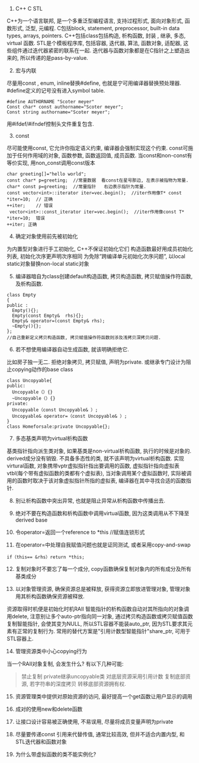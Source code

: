 01. C++ C STL

C++为一个语言联邦, 是一个多重泛型编程语言, 支持过程形式, 面向对象形式, 函数形式, 泛型, 元编程.
C包括block, statement, preprocessor, built-in data types, arrays, pointers.
C++包括class包括构造, 析构函数, 封装 , 继承, 多态, virtual 函数.
STL是个模板程序库, 包括容器, 迭代器, 算法, 函数对象, 适配器, 这些组件通过迭代器紧密的联系在一起.
迭代器与函数对象都是在C指针之上塑造出来的, 所以传递的是pass-by-value.

02. 宏与内联

尽量用const , enum, inline替换#define, 也就是宁可用编译器替换预处理器.
#define定义的记号没有进入symbol table.
```
#define AUTHORNAME "Scoter meyer"
Const char* const authorname="Scoter meyer"; 
Const string authorname="Scoter meyer"; 
```
用#ifdef/#ifndef控制头文件重复包含. 

03. const

尽可能使用const, 它允许你指定语义约束, 编译器会强制实现这个约束.
const可施加于任何作用域的对象, 函数参数, 函数返回值, 成员函数. 
当const和non-const有等价实现, 用non_const调用const版本

```
char greeting[]="hello world"; 
const char* p=greeting;  //常量数据  看const在星号那边, 左表示被指物为常量. 
char* const p=greeting;  //常量指针   右边表示指针为常量. 
const vector<int>::iterator iter=vec.begin();  //iter作用像T* const
*iter=10;  // 正确
++iter;    // 错误
 vector<int>::const_iterator iter=vec.begin();  //iter作用像const T*
*iter=10;  错误
++iter; 正确
```

04. 确定对象使用前先被初始化

为内置型对象进行手工初始化, C++不保证初始化它们
构造函数最好用成员初始化列表, 初始化次序更声明次序相同
为免除”跨编译单元初始化次序问题”, 以local static对象替换non-local static对象

05. 编译器暗自为class创建default构造函数, 拷贝构造函数, 拷贝赋值操作符函数, 及析构函数. 

```
class Empty
{
public :
  Empty(){}; 
  Empty(const Empty&  rhs){}; 
  Empty& operator=(const Empty& rhs); 
  ~Empty(){}; 
};
//自己重新定义拷贝构造函数, 拷贝赋值操作符函数则涉及浅拷贝深拷贝问题. 
```

06. 若不想使用编译器自动生成函数, 就该明确拒绝它.

比如房子独一无二. 拒绝对象拷贝, 拷贝赋值, 声明为private.  或继承专门设计为阻止copying动作的base class
```
class Uncopyable{
public:
  Uncopyable（）{}
  ~Uncopyable（）{}
private:
  Uncopyable（const Uncopyable& ）; 
  Uncopyable& operator=（const Uncopyable& ）; 
}
class Homeforsale:private Uncopyable{}; 
```

07. 多态基类声明为virtual析构函数

基类指针指向派生类对象, 如果基类是non-virtual析构函数, 执行的时候是对象的.
derived成分没有销毁. 不具备多态性的类, 就不该声明为virtual析构函数.
实现virtural函数, 对象携带vptr虚拟指针指出要调用的函数, 虚拟指针指向虚拟表vtbl(每个带有虚拟函数的类都有个虚拟表), 当对象调用某个虚拟函数时, 实际被调用的函数时取决于该对象虚拟指针所指的虚拟表, 编译器在其中寻找合适的函数指针. 

08. 别让析构函数中突出异常, 也就是阻止异常从析构函数中传播出去.

09. 绝对不要在构造函数和析构函数中调用virtual函数, 因为这类调用从不下降至derived base

10. 令operator=返回一个reference to *this  //赋值连锁形式

11. 在operator=中处理自我赋值问题也就是证同测试, 或者采用copy-and-swap

```
if（this== &rhs）return *this;
```

12. 复制对象时不要忘了每一个成分, copy函数确保复制对象内的所有成分及所有基类成分

13. 以对象管理资源, 确保资源总是被释放, 获得资源立即放进管理对象, 管理对象用其析构函数确保资源被释放. 

资源取得时机便是初始化时机RAII
智能指针的析构函数自动对其所指向的对象调用delete, 注意别让多个auto-ptr指向同一对象, 通过拷贝构造函数或拷贝赋值函数复制智能指针, 会使其变为NULL, 所以STL容器不能装auto_ptr, 因为STL要求其元素有正常的复制行为.
常用的替代方案是"引用计数型智能指针"share_ptr, 可用于STL容器上.

14. 管理资源类中小心copying行为

当一个RAII对象复制, 会发生什么? 有以下几种可能:
  > 禁止复制 private继承uncopyable类
  > 对底层资源采用引用计数
  > 复制底部资源, 若字符串的深度拷贝
  > 转移底部资源拥有权.
  
15. 资源管理类中提供对原始资源的访问, 最好提高一个get函数让用户显示的调用

16. 成对的使用new和delete函数

17. 让接口设计容易被正确使用, 不易误用, 尽量将成员变量声明为private

18. 尽量要传递const 引用来代替传值, 通常比较高效, 但并不适合内置内型, 和STL迭代器和函数对象

19. 为什么带虚拟函数的类不能实例化?
